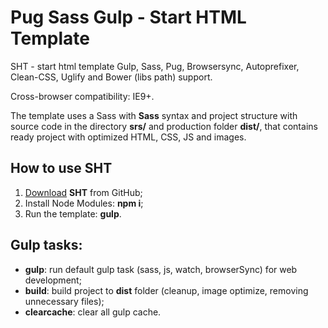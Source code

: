 # Pug Sass Gulp - Start HTML Template

SHT - start html template Gulp, Sass, Pug, Browsersync, Autoprefixer, Clean-CSS, Uglify and Bower (libs path) support. 

Cross-browser compatibility: IE9+.

The template uses a Sass with **Sass** syntax and project structure with source code in the directory **srs/** and production folder **dist/**, that contains ready project with optimized HTML, CSS, JS and images.

## How to use SHT

1. <a href="https://github.com/Arhell/pug-sass-gulp-start-template/archive/master.zip">Download</a> **SHT** from GitHub;
1. Install Node Modules: **npm i**;
1. Run the template: **gulp**.

## Gulp tasks:

* **gulp**: run default gulp task (sass, js, watch, browserSync) for web development;
* **build**: build project to **dist** folder (cleanup, image optimize, removing unnecessary files);
* **clearcache**: clear all gulp cache.

